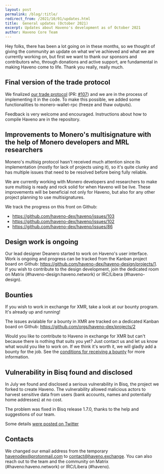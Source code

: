 ```yaml
---
layout: post
permalink: /blog/:title/
redirect_from: /2021/10/01/updates.html
title:  General updates (October 2021)
excerpt: Updates about Haveno's development as of October 2021
author: Haveno Core Team
---
```


Hey folks, there has been a lot going on in these months, so we thought of giving the community an update on what we've achieved and what we are currently working on, but first we want to thank our sponsors and contributors who, through donations and active support, are fundamental in making Haveno come to life. Thank you really, really much.

## Final version of the trade protocol

We finalized [our trade protocol](https://github.com/haveno-dex/haveno/blob/master/docs/trade_protocol/trade-protocol.pdf) (PR: [#107](https://github.com/haveno-dex/haveno/pull/107)) and we are in the process of implementing it in the code. To make this possible, we added some functionalities to monero-wallet-rpc (freeze and thaw outputs).

Feedback is very welcome and encouraged. Instructions about how to compile Haveno are in the repository.

## Improvements to Monero's multisignature with the help of Monero developers and MRL researchers

Monero's multisig protocol hasn't received much attention since its implementation (mostly for lack of projects using it), so it's quite clunky and has multiple issues that need to be resolved before being fully reliable.

We are currently working with Monero developers and researchers to make sure multisig is ready and rock solid for when Haveno will be live. These improvements will be beneficial not only for Haveno, but also for any other project planning to use multisignatures.

We track the progress on this front on Github:

- https://github.com/haveno-dex/haveno/issues/103  
- https://github.com/haveno-dex/haveno/issues/102  
- https://github.com/haveno-dex/haveno/issues/86

## Design work is ongoing

Our lead designer Deanero started to work on Haveno's user interface. Work is ongoing and progress can be tracked from the Kanban project board on Github: https://github.com/haveno-dex/haveno-design/projects/1. If you wish to contribute to the design development, join the dedicated room on Matrix (#haveno-design:haveno.network) or IRC/Libera (#haveno-design).

## Bounties

If you wish to work in exchange for XMR, take a look at our bounty program. It's already up and running!

The issues avialable for a bounty in XMR are tracked on a dedicated Kanban board on Github: https://github.com/orgs/haveno-dex/projects/2

Would you like to contribute to Haveno in exchange for XMR but can't because there is nothing that suits you yet? Just contact us and let us know what would you like to work on. If we think it's worth it, we will gladly add a bounty for the job. See the [conditions for receiving a bounty](https://github.com/haveno-dex/haveno/blob/master/docs/bounties.md) for more information.

## Vulnerability in Bisq found and disclosed

In July we found and disclosed a serious vulnerability in Bisq, the project we forked to create Haveno. The vulnerability allowed malicious actors to harvest sensitive data from users (bank accounts, names and potentially home addresses) at no cost.

The problem was fixed in Bisq release 1.7.0, thanks to the help and suggestions of our team.

Some details [were posted on Twitter](https://twitter.com/HavenoDEX/status/1412782658887766016)

## Contacts

We changed our email address from the temporary havenodex@protonmail.com to contact@haveno.exchange. You can also reach out to the team and the community on Matrix (#haveno:haveno.network) or IRC/Libera (#haveno).
